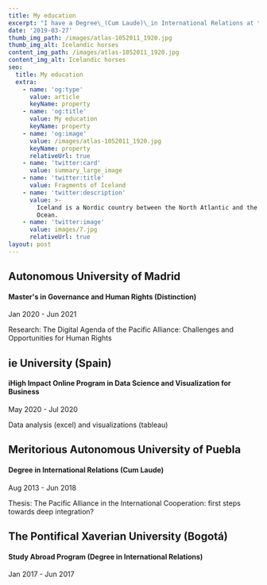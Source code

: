 ```yaml
---
title: My education
excerpt: "I have a Degree\_(Cum Laude)\_in International Relations at the Meritorious Autonomous University of Puebla, and also a Master's (Distinction) in Governance and Human Rights at the Autonomous University of Madrid."
date: '2019-03-27'
thumb_img_path: /images/atlas-1052011_1920.jpg
thumb_img_alt: Icelandic horses
content_img_path: /images/atlas-1052011_1920.jpg
content_img_alt: Icelandic horses
seo:
  title: My education
  extra:
    - name: 'og:type'
      value: article
      keyName: property
    - name: 'og:title'
      value: My education
      keyName: property
    - name: 'og:image'
      value: /images/atlas-1052011_1920.jpg
      keyName: property
      relativeUrl: true
    - name: 'twitter:card'
      value: summary_large_image
    - name: 'twitter:title'
      value: Fragments of Iceland
    - name: 'twitter:description'
      value: >-
        Iceland is a Nordic country between the North Atlantic and the Arctic
        Ocean.
    - name: 'twitter:image'
      value: images/7.jpg
      relativeUrl: true
layout: post
---
```

## Autonomous University of Madrid

#### Master's in Governance and Human Rights (Distinction)

Jan 2020 - Jun 2021

Research: The Digital Agenda of the Pacific Alliance: Challenges and Opportunities for Human Rights



## ie University (Spain)

#### iHigh Impact Online Program in Data Science and Visualization for Business

May 2020 - Jul 2020

Data analysis (excel) and visualizations (tableau)

##

## Meritorious Autonomous University of Puebla

#### Degree in International Relations (Cum Laude)

Aug 2013 - Jun 2018

Thesis: The Pacific Alliance in the International Cooperation: first steps towards deep integration?

##

## The Pontifical Xaverian University (Bogotá)

#### Study Abroad Program (Degree in International Relations)

Jan 2017 - Jun 2017
